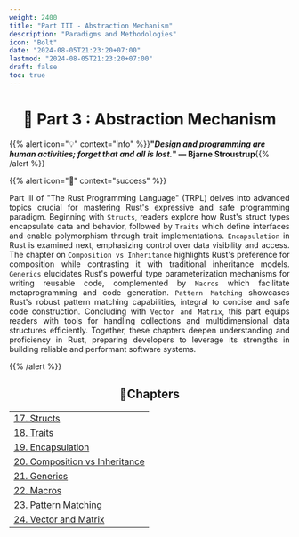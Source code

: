 ```yaml
---
weight: 2400
title: "Part III - Abstraction Mechanism"
description: "Paradigms and Methodologies"
icon: "Bolt"
date: "2024-08-05T21:23:20+07:00"
lastmod: "2024-08-05T21:23:20+07:00"
draft: false
toc: true
---
```

<center>

# 📘 Part 3 : Abstraction Mechanism

</center>

{{% alert icon="💡" context="info" %}}<strong>"<em>Design and programming are human activities; forget that and all is lost.</em>" — Bjarne Stroustrup</strong>{{% /alert %}}

{{% alert icon="📘" context="success" %}}
<p style="text-align: justify;">
Part III of "The Rust Programming Language" (TRPL) delves into advanced topics crucial for mastering Rust's expressive and safe programming paradigm. Beginning with <code>Structs</code>, readers explore how Rust's struct types encapsulate data and behavior, followed by <code>Traits</code> which define interfaces and enable polymorphism through trait implementations. <code>Encapsulation</code> in Rust is examined next, emphasizing control over data visibility and access. The chapter on <code>Composition vs Inheritance</code> highlights Rust's preference for composition while contrasting it with traditional inheritance models. <code>Generics</code> elucidates Rust's powerful type parameterization mechanisms for writing reusable code, complemented by <code>Macros</code> which facilitate metaprogramming and code generation. <code>Pattern Matching</code> showcases Rust's robust pattern matching capabilities, integral to concise and safe code construction. Concluding with <code>Vector and Matrix</code>, this part equips readers with tools for handling collections and multidimensional data structures efficiently. Together, these chapters deepen understanding and proficiency in Rust, preparing developers to leverage its strengths in building reliable and performant software systems.
</p>
{{% /alert %}}


<center>

## **🧠Chapters**

</center>

<div class="container mt-4">
    <div class="row">
        <div class="col-md-12">
            <table class="table table-hover">
                <tbody>
                    <tr>
                        <td><a href="/docs/part-iii/chapter-17/" class="text-decoration-none">17. Structs</a></td>
                    </tr>
                    <tr>
                        <td><a href="/docs/part-iii/chapter-18/" class="text-decoration-none">18. Traits</a></td>
                    </tr>
                    <tr>
                        <td><a href="/docs/part-iii/chapter-19/" class="text-decoration-none">19. Encapsulation</a></td>
                    </tr>
                    <tr>
                        <td><a href="/docs/part-iii/chapter-20/" class="text-decoration-none">20. Composition vs Inheritance</a></td>
                    </tr>
                    <tr>
                        <td><a href="/docs/part-iii/chapter-21/" class="text-decoration-none">21. Generics</a></td>
                    </tr>
                    <tr>
                        <td><a href="/docs/part-iii/chapter-22/" class="text-decoration-none">22. Macros</a></td>
                    </tr>
                    <tr>
                        <td><a href="/docs/part-iii/chapter-23/" class="text-decoration-none">23. Pattern Matching</a></td>
                    </tr>
                    <tr>
                        <td><a href="/docs/part-iii/chapter-24/" class="text-decoration-none">24. Vector and Matrix</a></td>
                    </tr>
                </tbody>
            </table>
        </div>
    </div>
</div>
